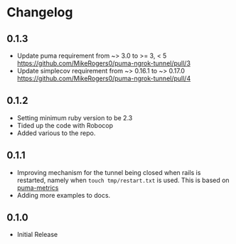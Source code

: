 # Changelog

## 0.1.3

  * Update puma requirement from ~> 3.0 to >= 3, < 5 https://github.com/MikeRogers0/puma-ngrok-tunnel/pull/3
  * Update simplecov requirement from ~> 0.16.1 to ~> 0.17.0 https://github.com/MikeRogers0/puma-ngrok-tunnel/pull/4

## 0.1.2

  * Setting minimum ruby version to be 2.3
  * Tided up the code with Robocop
  * Added various to the repo.

## 0.1.1

  * Improving mechanism for the tunnel being closed when rails is restarted, namely when `touch tmp/restart.txt` is used. This is based on [puma-metrics](https://github.com/harmjanblok/puma-metrics/blob/master/lib/puma/plugin/metrics.rb)
  * Adding more examples to docs.

## 0.1.0

  * Initial Release
